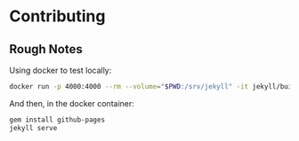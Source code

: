 # Contributing

## Rough Notes

Using docker to test locally:

```sh
docker run -p 4000:4000 --rm --volume="$PWD:/srv/jekyll" -it jekyll/builder bash
```

And then, in the docker container:

```sh
gem install github-pages
jekyll serve
```
